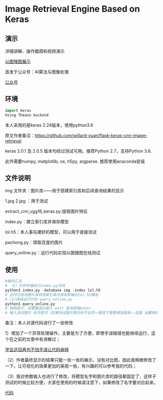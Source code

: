 # Image Retrieval Engine Based on Keras

## 演示

详细讲解、操作截图和视频演示

[以图搜图展示](https://mp.weixin.qq.com/cgi-bin/appmsg?t=media/appmsg_edit&action=edit&type=10&appmsgid=100001082&token=1449037126&lang=zh_CN)

首发于公众号：AI算法与图像处理

[公众号](https://github.com/DWCTOD/flask-keras-cnn-image-retrieval-master/blob/master/img/qrcode_for_gh_cf77d20d7eb8_430.jpg)

## 环境

```python
import keras
Using Theano backend
```

本人采用的是keras 2.24版本，使用python3.6

原文作者备注：https://github.com/willard-yuan/flask-keras-cnn-image-retrieval

keras 2.0.1 及 2.0.5 版本均经过测试可用。推荐Python 2.7，支持Python 3.6.

此外需要numpy, matplotlib, os, h5py, argparse. 推荐使用anaconda安装

## 文件说明

img 文件夹：图片库——用于搭建索引库和后续查询结果的显示

 1.jpg 2.jpg ：用于测试

extract_cnn_vgg16_keras.py:提取图片特征

index.py：建立索引库并保存模型

lol.h5：本人事先建好的模型，可以用于直接测试

pachong.py：爬取百度的图片

query_online.py：运行代码实现以图搜图在线测试

## 使用

```python
#操作汇总
# （1）打开终端执行index.py代码
python3 index.py -database img -index lol.h5
# 此时已经将图片库转成索引库并保存和输出lol.h5模型
# (2)继续运行代码 query_online.py
python3 query_online.py
# 按照提示，如果要退出输入 exit 查询直接enter
# 输入测试图片 名字即可（如果测试图片额代码不在同一路径下需要增加路径——这里 设置相对路径）
```



备注：本人对源代码进行了一些修改

1）增加了一个异常处理操作，主要是为了方便，即使手误输错也能继续运行，这个在之前的文章中有讲解过；

[学会这招再也不怕手误让代码崩掉](http://mp.weixin.qq.com/s?__biz=MzU4NTY4Mzg1Mw==&mid=2247484695&idx=1&sn=530d383d799e1aaa4554747098c53e01&chksm=fd8783f5caf00ae38c93613aab97df7feb9d6b13c7018e1fa2f378ec86bb97d164e93e7a1a2b&scene=21#wechat_redirect)

（2）作者最终显示的结果只能一张一张的展示，没有对比图，因此我稍微修改了一下，让可视化的效果更加的美观一些，有兴趣的可以参考我的代码；

（3）我对参数输入也进行了修改，将模型名字和图片库的路径都固定了，这样子测试的时候比较方便，大家在使用的时候请注意下，如果修改了名字要对应起来。

[代码](https://github.com/DWCTOD/flask-keras-cnn-image-retrieval-master/blob/master/img/%E6%B7%B1%E5%BA%A6%E6%88%AA%E5%9B%BE_%E9%80%89%E6%8B%A9%E5%8C%BA%E5%9F%9F_20190508214737.png)

